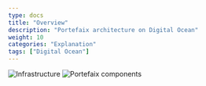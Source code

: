 ```yaml
---
type: docs
title: "Overview"
description: "Portefaix architecture on Digital Ocean"
weight: 10
categories: "Explanation"
tags: ["Digital Ocean"]
---
```


<img src="/img/digitalocean/portefaix-digitalocean-infra.svg" alt="Infrastructure" class="mt-3 mb-3 rounded">

<img src="/img/digitalocean/portefaix-digitalocean.svg" alt="Portefaix components" class="mt-3 mb-3 rounded">
